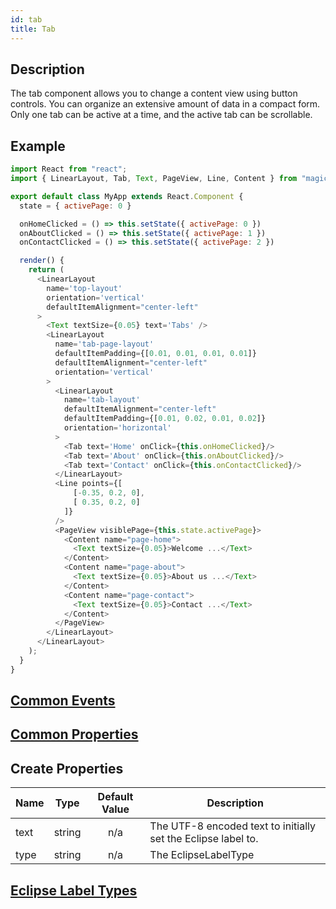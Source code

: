 ```yaml
---
id: tab
title: Tab
---
```


## Description

The tab component allows you to change a content view using button controls. You can organize an extensive amount of data in a compact form. Only one tab can be active at a time, and the active tab can be scrollable.

## Example

```javascript
import React from "react";
import { LinearLayout, Tab, Text, PageView, Line, Content } from "magic-script-components";

export default class MyApp extends React.Component {
  state = { activePage: 0 }

  onHomeClicked = () => this.setState({ activePage: 0 })
  onAboutClicked = () => this.setState({ activePage: 1 })
  onContactClicked = () => this.setState({ activePage: 2 })

  render() {
    return (
      <LinearLayout
        name='top-layout'
        orientation='vertical'
        defaultItemAlignment="center-left"
      >
        <Text textSize={0.05} text='Tabs' />
        <LinearLayout
          name='tab-page-layout'
          defaultItemPadding={[0.01, 0.01, 0.01, 0.01]}
          defaultItemAlignment="center-left"
          orientation='vertical'
        >
          <LinearLayout
            name='tab-layout'
            defaultItemAlignment="center-left"
            defaultItemPadding={[0.01, 0.02, 0.01, 0.02]}
            orientation='horizontal'
          >
            <Tab text='Home' onClick={this.onHomeClicked}/>
            <Tab text='About' onClick={this.onAboutClicked}/>
            <Tab text='Contact' onClick={this.onContactClicked}/>
          </LinearLayout>
          <Line points={[
              [-0.35, 0.2, 0],
              [ 0.35, 0.2, 0]
            ]}
          />
          <PageView visiblePage={this.state.activePage}>
            <Content name="page-home">
              <Text textSize={0.05}>Welcome ...</Text>
            </Content>
            <Content name="page-about">
              <Text textSize={0.05}>About us ...</Text>
            </Content>
            <Content name="page-contact">
              <Text textSize={0.05}>Contact ...</Text>
            </Content>
          </PageView>
        </LinearLayout>
      </LinearLayout>
    );
  }
}
```

## [Common Events](../types/Events.md)

## [Common Properties](../types/Properties.md)

## Create Properties

| Name | Type   | Default Value | Description                                                   |
| ---- | ------ | :-----------: | ------------------------------------------------------------- |
| text | string |      n/a      | The UTF-8 encoded text to initially set the Eclipse label to. |
| type | string |      n/a      | The EclipseLabelType                                          |

## [Eclipse Label Types](../types/EclipseLabelType.md)
